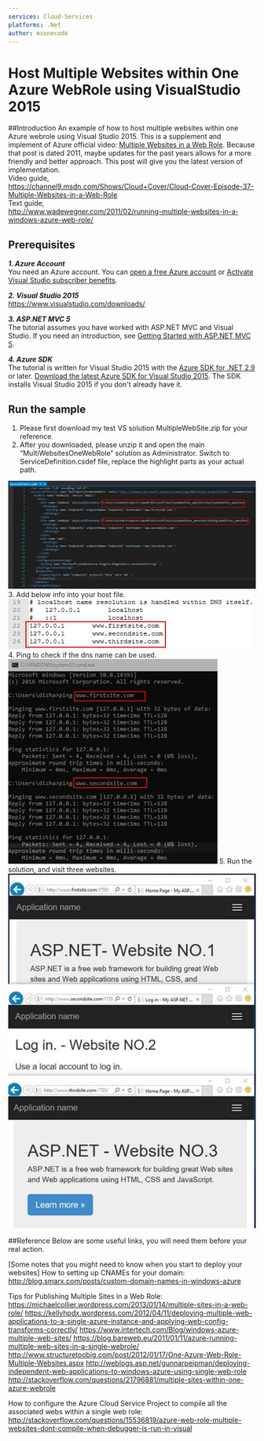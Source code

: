 ```yaml
---
services: Cloud-Services
platforms: .Net
author: msonecode
---
```


# Host Multiple Websites within One Azure WebRole using VisualStudio 2015

##Introduction
An example of how to host multiple websites within one Azure webrole using Visual Studio 2015. This is a supplement and implement of Azure official video: [Multiple Websites in a Web Role](https://channel9.msdn.com/Shows/Cloud+Cover/Cloud-Cover-Episode-37-Multiple-Websites-in-a-Web-Role).  Because that post is dated 2011, maybe updates for the past years allows for a more friendly and better approach. This post will give you the latest version of implementation.
<br/>
Video guide,<br/>
https://channel9.msdn.com/Shows/Cloud+Cover/Cloud-Cover-Episode-37-Multiple-Websites-in-a-Web-Role
<br/>
Text guide,<br/>
http://www.wadewegner.com/2011/02/running-multiple-websites-in-a-windows-azure-web-role/

## Prerequisites

***1. Azure Account***
<br/>
You need an Azure account. You can [open a free Azure account](https://azure.microsoft.com/pricing/free-trial/?WT.mc_id=A261C142F) or [Activate Visual Studio subscriber benefits](https://azure.microsoft.com/pricing/member-offers/msdn-benefits-details/?WT.mc_id=A261C142F).

***2. Visual Studio 2015***
<br/>
https://www.visualstudio.com/downloads/

***3. ASP.NET MVC 5***
<br/>
The tutorial assumes you have worked with ASP.NET MVC and Visual Studio. If you need an introduction, see [Getting Started with ASP.NET MVC 5](http://www.asp.net/mvc/overview/getting-started/introduction/getting-started).

***4. Azure SDK***
<br/>
The tutorial is written for Visual Studio 2015 with the [Azure SDK for .NET 2.9](https://azure.microsoft.com/en-us/documentation/articles/dotnet-sdk/) or later.
[Download the latest Azure SDK for Visual Studio 2015](http://go.microsoft.com/fwlink/?linkid=518003). The SDK installs Visual Studio 2015 if you don't already have it.

## Run the sample
1.	Please first download my test VS solution MultipleWebSite.zip for your reference.
2.	After you downloaded, please unzip it and open the main “MultiWebsitesOneWebRole” solution as Administrator.
Switch to ServiceDefinition.csdef file, replace the highlight parts as your actual path.<br/>
<img src="https://github.com/zhangdingsong/AzureMultipleWebsitesOneWebrole/blob/master/2.jpg">
3.	Add below info into your host file.<br/>
<img src="https://github.com/zhangdingsong/AzureMultipleWebsitesOneWebrole/blob/master/3.jpg">
4.	Ping to check if the dns name can be used.<br/>
<img src="https://github.com/zhangdingsong/AzureMultipleWebsitesOneWebrole/blob/master/4.jpg">
5.	Run the solution, and visit three websites.<br/>
<img src="https://github.com/zhangdingsong/AzureMultipleWebsitesOneWebrole/blob/master/1.jpg">

##Reference
Below are some useful links, you will need them before your real action.

[Some notes that you might need to know when you start to deploy your websites]
How to setting up CNAMEs for your domain:
http://blog.smarx.com/posts/custom-domain-names-in-windows-azure

Tips for Publishing Multiple Sites in a Web Role:
https://michaelcollier.wordpress.com/2013/01/14/multiple-sites-in-a-web-role/
https://kellyhpdx.wordpress.com/2012/04/11/deploying-multiple-web-applications-to-a-single-azure-instance-and-applying-web-config-transforms-correctly/
https://www.intertech.com/Blog/windows-azure-multiple-web-sites/
https://blog.bareweb.eu/2011/01/11/azure-running-multiple-web-sites-in-a-single-webrole/
http://www.structuretoobig.com/post/2012/01/17/One-Azure-Web-Role-Multiple-Websites.aspx
http://weblogs.asp.net/gunnarpeipman/deploying-independent-web-applications-to-windows-azure-using-single-web-role
http://stackoverflow.com/questions/21796881/multiple-sites-within-one-azure-webrole

How to configure the Azure Cloud Service Project to compile all the associated webs within a single web role:
http://stackoverflow.com/questions/15536819/azure-web-role-multiple-websites-dont-compile-when-debugger-is-run-in-visual

